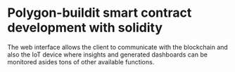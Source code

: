 # Polygon-buildit smart contract development with solidity

The web interface allows the client to communicate with the blockchain and also the IoT device where insights and generated dashboards can be monitored asides tons of other available functions.
